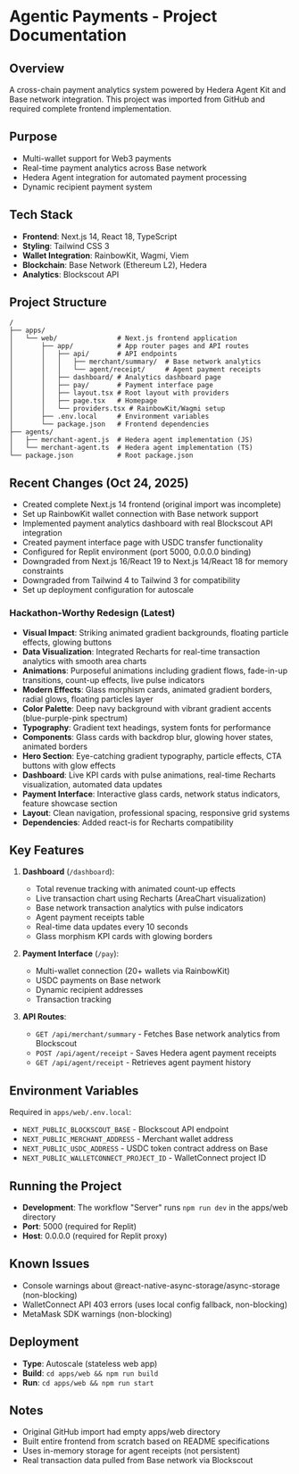 # Agentic Payments - Project Documentation

## Overview
A cross-chain payment analytics system powered by Hedera Agent Kit and Base network integration. This project was imported from GitHub and required complete frontend implementation.

## Purpose
- Multi-wallet support for Web3 payments
- Real-time payment analytics across Base network
- Hedera Agent integration for automated payment processing
- Dynamic recipient payment system

## Tech Stack
- **Frontend**: Next.js 14, React 18, TypeScript
- **Styling**: Tailwind CSS 3
- **Wallet Integration**: RainbowKit, Wagmi, Viem
- **Blockchain**: Base Network (Ethereum L2), Hedera
- **Analytics**: Blockscout API

## Project Structure
```
/
├── apps/
│   └── web/               # Next.js frontend application
│       ├── app/           # App router pages and API routes
│       │   ├── api/       # API endpoints
│       │   │   ├── merchant/summary/  # Base network analytics
│       │   │   └── agent/receipt/     # Agent payment receipts
│       │   ├── dashboard/ # Analytics dashboard page
│       │   ├── pay/       # Payment interface page
│       │   ├── layout.tsx # Root layout with providers
│       │   ├── page.tsx   # Homepage
│       │   └── providers.tsx # RainbowKit/Wagmi setup
│       ├── .env.local     # Environment variables
│       └── package.json   # Frontend dependencies
├── agents/
│   ├── merchant-agent.js  # Hedera agent implementation (JS)
│   └── merchant-agent.ts  # Hedera agent implementation (TS)
└── package.json           # Root package.json

```

## Recent Changes (Oct 24, 2025)
- Created complete Next.js 14 frontend (original import was incomplete)
- Set up RainbowKit wallet connection with Base network support
- Implemented payment analytics dashboard with real Blockscout API integration
- Created payment interface page with USDC transfer functionality
- Configured for Replit environment (port 5000, 0.0.0.0 binding)
- Downgraded from Next.js 16/React 19 to Next.js 14/React 18 for memory constraints
- Downgraded from Tailwind 4 to Tailwind 3 for compatibility
- Set up deployment configuration for autoscale

### Hackathon-Worthy Redesign (Latest)
- **Visual Impact**: Striking animated gradient backgrounds, floating particle effects, glowing buttons
- **Data Visualization**: Integrated Recharts for real-time transaction analytics with smooth area charts
- **Animations**: Purposeful animations including gradient flows, fade-in-up transitions, count-up effects, live pulse indicators
- **Modern Effects**: Glass morphism cards, animated gradient borders, radial glows, floating particles layer
- **Color Palette**: Deep navy background with vibrant gradient accents (blue-purple-pink spectrum)
- **Typography**: Gradient text headings, system fonts for performance
- **Components**: Glass cards with backdrop blur, glowing hover states, animated borders
- **Hero Section**: Eye-catching gradient typography, particle effects, CTA buttons with glow effects
- **Dashboard**: Live KPI cards with pulse animations, real-time Recharts visualization, automated data updates
- **Payment Interface**: Interactive glass cards, network status indicators, feature showcase section
- **Layout**: Clean navigation, professional spacing, responsive grid systems
- **Dependencies**: Added react-is for Recharts compatibility

## Key Features
1. **Dashboard** (`/dashboard`):
   - Total revenue tracking with animated count-up effects
   - Live transaction chart using Recharts (AreaChart visualization)
   - Base network transaction analytics with pulse indicators
   - Agent payment receipts table
   - Real-time data updates every 10 seconds
   - Glass morphism KPI cards with glowing borders

2. **Payment Interface** (`/pay`):
   - Multi-wallet connection (20+ wallets via RainbowKit)
   - USDC payments on Base network
   - Dynamic recipient addresses
   - Transaction tracking

3. **API Routes**:
   - `GET /api/merchant/summary` - Fetches Base network analytics from Blockscout
   - `POST /api/agent/receipt` - Saves Hedera agent payment receipts
   - `GET /api/agent/receipt` - Retrieves agent payment history

## Environment Variables
Required in `apps/web/.env.local`:
- `NEXT_PUBLIC_BLOCKSCOUT_BASE` - Blockscout API endpoint
- `NEXT_PUBLIC_MERCHANT_ADDRESS` - Merchant wallet address
- `NEXT_PUBLIC_USDC_ADDRESS` - USDC token contract address on Base
- `NEXT_PUBLIC_WALLETCONNECT_PROJECT_ID` - WalletConnect project ID

## Running the Project
- **Development**: The workflow "Server" runs `npm run dev` in the apps/web directory
- **Port**: 5000 (required for Replit)
- **Host**: 0.0.0.0 (required for Replit proxy)

## Known Issues
- Console warnings about @react-native-async-storage/async-storage (non-blocking)
- WalletConnect API 403 errors (uses local config fallback, non-blocking)
- MetaMask SDK warnings (non-blocking)

## Deployment
- **Type**: Autoscale (stateless web app)
- **Build**: `cd apps/web && npm run build`
- **Run**: `cd apps/web && npm run start`

## Notes
- Original GitHub import had empty apps/web directory
- Built entire frontend from scratch based on README specifications
- Uses in-memory storage for agent receipts (not persistent)
- Real transaction data pulled from Base network via Blockscout
